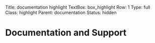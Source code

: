 Title: documentation highlight
TextBox: box_highlight
Row: 1
Type: full
Class: highlight
Parent: documentation
Status: hidden

# Documentation and Support #